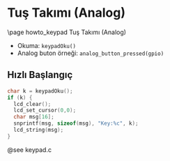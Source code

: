 # Tuş Takımı (Analog)

\page howto_keypad Tuş Takımı (Analog)

- Okuma: `keypadOku()`
- Analog buton örneği: `analog_button_pressed(gpio)`

## Hızlı Başlangıç

```c
char k = keypadOku();
if (k) {
  lcd_clear();
  lcd_set_cursor(0,0);
  char msg[16];
  snprintf(msg, sizeof(msg), "Key:%c", k);
  lcd_string(msg);
}
```

@see keypad.c
